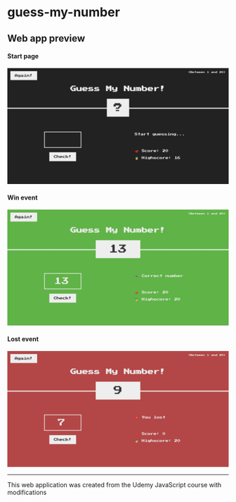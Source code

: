 # guess-my-number
## Web app preview 

#### Start page
![Start page screenshot](https://github.com/TSlashDreamy/guess-my-number/blob/main/preview/1.jpeg?raw=true)


#### Win event
![Win event screenshot](https://github.com/TSlashDreamy/guess-my-number/blob/main/preview/2.jpeg?raw=true)


#### Lost event
![Lost event screenshot](https://github.com/TSlashDreamy/guess-my-number/blob/main/preview/3.jpeg?raw=true)

-------
This web application was created from the Udemy JavaScript course with modifications
